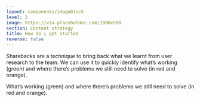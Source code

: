 ```yaml
---
layout: components/imageblock
level: 2
image: https://via.placeholder.com/1000x500
section: Content strategy
title: How do i get started
reverse: false
---
```

Sharebacks are a technique to bring back what we learnt from user research to the team. We can use it to quickly identify what’s working (green) and where there’s problems we still need to solve (in red and orange).

What’s working (green) and where there’s problems we still need to solve (in red and orange).
